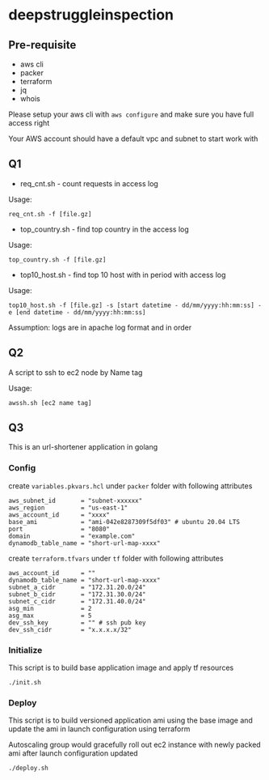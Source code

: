 # deepstruggleinspection

## Pre-requisite

* aws cli
* packer
* terraform
* jq
* whois

Please setup your aws cli with `aws configure` and make sure you have full access right

Your AWS account should have a default vpc and subnet to start work with

## Q1

* req_cnt.sh - count requests in access log

Usage:

```shell
req_cnt.sh -f [file.gz]
```

* top_country.sh - find top country in the access log

Usage:

```shell
top_country.sh -f [file.gz]

```

* top10_host.sh - find top 10 host with in period with access log

Usage:

```shell
top10_host.sh -f [file.gz] -s [start datetime - dd/mm/yyyy:hh:mm:ss] -e [end datetime - dd/mm/yyyy:hh:mm:ss]
```

Assumption: logs are in apache log format and in order

## Q2

A script to ssh to ec2 node by Name tag

Usage:

```shell
awssh.sh [ec2 name tag]
```

## Q3

This is an url-shortener application in golang

### Config

create `variables.pkvars.hcl` under `packer` folder with following attributes

```hcl
aws_subnet_id       = "subnet-xxxxxx"
aws_region          = "us-east-1"
aws_account_id      = "xxxx"
base_ami            = "ami-042e8287309f5df03" # ubuntu 20.04 LTS
port                = "8080"
domain              = "example.com"
dynamodb_table_name = "short-url-map-xxxx"
```

create `terraform.tfvars` under `tf` folder with following attributes

```hcl
aws_account_id      = ""
dynamodb_table_name = "short-url-map-xxxx"
subnet_a_cidr       = "172.31.20.0/24"
subnet_b_cidr       = "172.31.30.0/24"
subnet_c_cidr       = "172.31.40.0/24"
asg_min             = 2
asg_max             = 5
dev_ssh_key         = "" # ssh pub key
dev_ssh_cidr        = "x.x.x.x/32"
```

### Initialize

This script is to build base application image and apply tf resources

```shell
./init.sh
```

### Deploy

This script is to build versioned application ami using the base image and update the ami in launch configuration using terraform

Autoscaling group would gracefully roll out ec2 instance with newly packed ami after launch configuration updated

```shell
./deploy.sh
```
